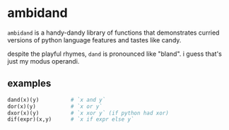 # ambidand

`ambidand` is a handy-dandy library of functions that demonstrates curried versions of python language features and tastes like candy.

despite the playful rhymes, `dand` is pronounced like "bland". i guess that's just my modus operandi.

## examples

```python
dand(x)(y)          # `x and y`
dor(x)(y)           # `x or y`
dxor(x)(y)          # `x xor y` (if python had xor)
dif(expr)(x,y)      # `x if expr else y`
```
